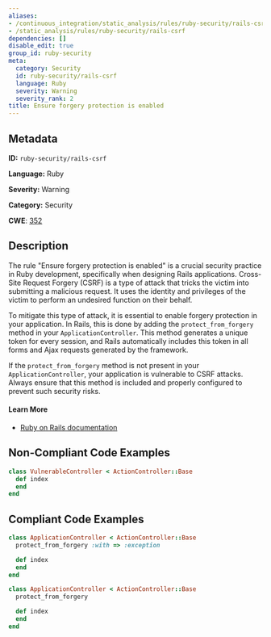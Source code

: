 ```yaml
---
aliases:
- /continuous_integration/static_analysis/rules/ruby-security/rails-csrf
- /static_analysis/rules/ruby-security/rails-csrf
dependencies: []
disable_edit: true
group_id: ruby-security
meta:
  category: Security
  id: ruby-security/rails-csrf
  language: Ruby
  severity: Warning
  severity_rank: 2
title: Ensure forgery protection is enabled
---
```

<!--  SOURCED FROM https://github.com/DataDog/datadog-static-analyzer-rule-docs -->


## Metadata
**ID:** `ruby-security/rails-csrf`

**Language:** Ruby

**Severity:** Warning

**Category:** Security

**CWE**: [352](https://cwe.mitre.org/data/definitions/352.html)

## Description
The rule "Ensure forgery protection is enabled" is a crucial security practice in Ruby development, specifically when designing Rails applications. Cross-Site Request Forgery (CSRF) is a type of attack that tricks the victim into submitting a malicious request. It uses the identity and privileges of the victim to perform an undesired function on their behalf.

To mitigate this type of attack, it is essential to enable forgery protection in your application. In Rails, this is done by adding the `protect_from_forgery` method in your `ApplicationController`. This method generates a unique token for every session, and Rails automatically includes this token in all forms and Ajax requests generated by the framework.

If the `protect_from_forgery` method is not present in your `ApplicationController`, your application is vulnerable to CSRF attacks. Always ensure that this method is included and properly configured to prevent such security risks.

#### Learn More

 - [Ruby on Rails documentation](https://api.rubyonrails.org/classes/ActionController/RequestForgeryProtection/ClassMethods.html)

## Non-Compliant Code Examples
```ruby
class VulnerableController < ActionController::Base
  def index
  end
end
```

## Compliant Code Examples
```ruby
class ApplicationController < ActionController::Base
  protect_from_forgery :with => :exception

  def index
  end
end
```

```ruby
class ApplicationController < ActionController::Base
  protect_from_forgery

  def index
  end
end
```
